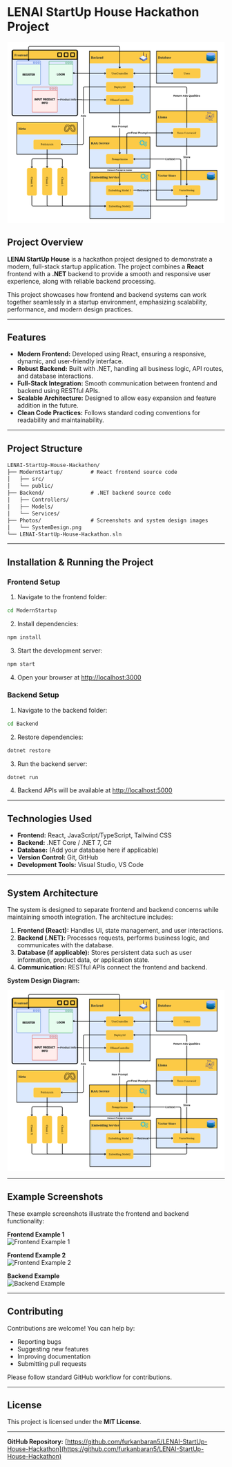 
# LENAI StartUp House Hackathon Project

![Project Banner](./Photos/SystemDesign.png)

## Project Overview

**LENAI StartUp House** is a hackathon project designed to demonstrate a modern, full-stack startup application. The project combines a **React** frontend with a **.NET** backend to provide a smooth and responsive user experience, along with reliable backend processing.

This project showcases how frontend and backend systems can work together seamlessly in a startup environment, emphasizing scalability, performance, and modern design practices.

---

## Features

- **Modern Frontend:** Developed using React, ensuring a responsive, dynamic, and user-friendly interface.
- **Robust Backend:** Built with .NET, handling all business logic, API routes, and database interactions.
- **Full-Stack Integration:** Smooth communication between frontend and backend using RESTful APIs.
- **Scalable Architecture:** Designed to allow easy expansion and feature addition in the future.
- **Clean Code Practices:** Follows standard coding conventions for readability and maintainability.

---

## Project Structure

```
LENAI-StartUp-House-Hackathon/
├── ModernStartup/         # React frontend source code
│   ├── src/
│   └── public/
├── Backend/               # .NET backend source code
│   ├── Controllers/
│   ├── Models/
│   └── Services/
├── Photos/                # Screenshots and system design images
│   └── SystemDesign.png
└── LENAI-StartUp-House-Hackathon.sln
```

---

## Installation & Running the Project

### Frontend Setup
1. Navigate to the frontend folder:
```bash
cd ModernStartup
```
2. Install dependencies:
```bash
npm install
```
3. Start the development server:
```bash
npm start
```
4. Open your browser at [http://localhost:3000](http://localhost:3000)

### Backend Setup
1. Navigate to the backend folder:
```bash
cd Backend
```
2. Restore dependencies:
```bash
dotnet restore
```
3. Run the backend server:
```bash
dotnet run
```
4. Backend APIs will be available at [http://localhost:5000](http://localhost:5000)

---

## Technologies Used

- **Frontend:** React, JavaScript/TypeScript, Tailwind CSS
- **Backend:** .NET Core / .NET 7, C#
- **Database:** (Add your database here if applicable)
- **Version Control:** Git, GitHub
- **Development Tools:** Visual Studio, VS Code

---

## System Architecture

The system is designed to separate frontend and backend concerns while maintaining smooth integration. The architecture includes:

1. **Frontend (React):** Handles UI, state management, and user interactions.
2. **Backend (.NET):** Processes requests, performs business logic, and communicates with the database.
3. **Database (if applicable):** Stores persistent data such as user information, product data, or application state.
4. **Communication:** RESTful APIs connect the frontend and backend.

**System Design Diagram:**

![System Design](./Photos/SystemDesign.png)

---

## Example Screenshots

These example screenshots illustrate the frontend and backend functionality:

**Frontend Example 1**  
![Frontend Example 1](./Photos/FrontendExample1.png)

**Frontend Example 2**  
![Frontend Example 2](./Photos/FrontendExample2.png)

**Backend Example**  
![Backend Example](./Photos/BackendExample.png)

---

## Contributing

Contributions are welcome! You can help by:

- Reporting bugs
- Suggesting new features
- Improving documentation
- Submitting pull requests

Please follow standard GitHub workflow for contributions.

---

## License

This project is licensed under the **MIT License**.  

---

**GitHub Repository:** [https://github.com/furkanbaran5/LENAI-StartUp-House-Hackathon](https://github.com/furkanbaran5/LENAI-StartUp-House-Hackathon)
